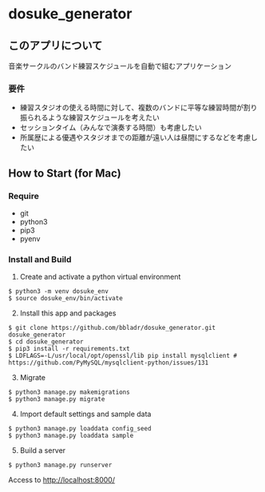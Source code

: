 # dosuke_generator

## このアプリについて
音楽サークルのバンド練習スケジュールを自動で組むアプリケーション

### 要件
- 練習スタジオの使える時間に対して、複数のバンドに平等な練習時間が割り振られるような練習スケジュールを考えたい
- セッションタイム（みんなで演奏する時間）も考慮したい
- 所属歴による優遇やスタジオまでの距離が遠い人は昼間にするなどを考慮したい

## How to Start (for Mac)
### Require
- git
- python3
- pip3
- pyenv

### Install and Build
1. Create and activate a python virtual environment
```
$ python3 -m venv dosuke_env
$ source dosuke_env/bin/activate 
```
2. Install this app and packages
```
$ git clone https://github.com/bbladr/dosuke_generator.git dosuke_generator
$ cd dosuke_generator
$ pip3 install -r requirements.txt
$ LDFLAGS=-L/usr/local/opt/openssl/lib pip install mysqlclient # https://github.com/PyMySQL/mysqlclient-python/issues/131
```
3. Migrate
```
$ python3 manage.py makemigrations
$ python3 manage.py migrate
```
4. Import default settings and sample data
```
$ python3 manage.py loaddata config_seed
$ python3 manage.py loaddata sample
```
5. Build a server
```
$ python3 manage.py runserver
```

Access to [http://localhost:8000/](http://localhost:8000/)
